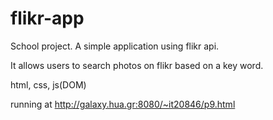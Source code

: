 flikr-app
=========

School project. A simple application using flikr api. 

It allows users to search photos on flikr based on a key word.

html, css,  js(DOM)


running at http://galaxy.hua.gr:8080/~it20846/p9.html
